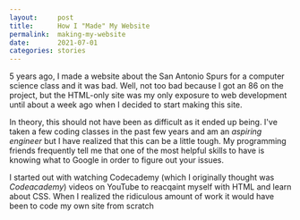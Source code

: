 ```yaml
---
layout:     post
title:      How I "Made" My Website
permalink:  making-my-website
date:       2021-07-01
categories: stories
---
```


5 years ago, I made a website about the San Antonio Spurs for a computer science class and it was bad. Well, not too bad because I got an 86 on the project, but the HTML-only site was my only exposure to web development until about a week ago when I decided to start making this site.

In theory, this should not have been as difficult as it ended up being. I've taken a few coding classes in the past few years and am an *aspiring engineer* but I have realized that this can be a little tough. My programming friends frequently tell me that one of the most helpful skills to have is knowing what to Google in order to figure out your issues.

I started out with watching Codecademy (which I originally thought was *Codeacademy*) videos on YouTube to reacqaint myself with HTML and learn about CSS. When I realized the ridiculous amount of work it would have been to code my own site from scratch